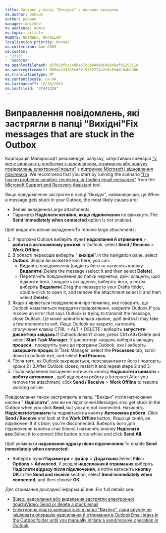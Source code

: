 ```yaml
---
title: Застряг у папці "Вихідні" з великих вкладень
ms.author: pebaum
author: pebaum
manager: mnirkhe
ms.audience: Admin
ms.topic: article
ROBOTS: NOINDEX, NOFOLLOW
localization_priority: Normal
ms.collection: Adm_O365
ms.custom:
- "2713"
- "9000768"
ms.openlocfilehash: d5fb20fcc146be67c5a04de0640ed4efd625311a
ms.sourcegitcommit: 8004ee243b5c68ff9532224a2e6c69dda0abbd0b
ms.translationtype: MT
ms.contentlocale: uk-UA
ms.lasthandoff: 10/10/2019
ms.locfileid: "37441326"
---
```

# <a name="fix-messages-that-are-stuck-in-the-outbox"></a><span data-ttu-id="28362-102">Виправлення повідомлень, які застрягли в папці "Вихідні"</span><span class="sxs-lookup"><span data-stu-id="28362-102">Fix messages that are stuck in the Outbox</span></span>

<span data-ttu-id="28362-103">Корпорація Майкрософт рекомендує, запуску, запустивши сценарій ["у мене виникають проблеми з надсиланням, отримання або пошуку повідомлень електронної пошти"](https://aka.ms/SaRA-OutlookSendReceive) з [підтримки Microsoft і відновлення помічника](https://diagnostics.office.com/#/) .</span><span class="sxs-lookup"><span data-stu-id="28362-103">We recommend that you start by running the scenario ["I’m having problems sending, receiving, or finding email messages"](https://aka.ms/SaRA-OutlookSendReceive) from the [Microsoft Support and Recovery Assistant](https://diagnostics.office.com/#/) tool.</span></span>

<span data-ttu-id="28362-104">Якщо повідомлення застрягне в папці "Вихідні", найімовірніше, це:</span><span class="sxs-lookup"><span data-stu-id="28362-104">When a message gets stuck in your Outbox, the most likely causes are:</span></span>
- <span data-ttu-id="28362-105">Великі вкладення.</span><span class="sxs-lookup"><span data-stu-id="28362-105">Large attachments.</span></span>
- <span data-ttu-id="28362-106">Параметр **Надіслати негайно, якщо підключення** не ввімкнуто.</span><span class="sxs-lookup"><span data-stu-id="28362-106">The **Send immediately when connected** option is not enabled.</span></span>

<span data-ttu-id="28362-107">Щоб видалити великі вкладення:</span><span class="sxs-lookup"><span data-stu-id="28362-107">To remove large attachments:</span></span> 

1. <span data-ttu-id="28362-108">У програмі Outlook виберіть пункт **надсилання й отримання** > **роботи в автономному режимі**.</span><span class="sxs-lookup"><span data-stu-id="28362-108">In Outlook, select **Send / Receive** > **Work Offline**.</span></span> 
2. <span data-ttu-id="28362-109">В області переходів виберіть " **вихідні**".</span><span class="sxs-lookup"><span data-stu-id="28362-109">In the navigation pane, select **Outbox**.</span></span> <span data-ttu-id="28362-110">Звідси ви можете:</span><span class="sxs-lookup"><span data-stu-id="28362-110">From here, you can:</span></span> 
    - <span data-ttu-id="28362-111">Видаліть повідомлення (виділіть його та натисніть кнопку **Видалити**).</span><span class="sxs-lookup"><span data-stu-id="28362-111">Delete the message (select it and then select **Delete**).</span></span>
    - <span data-ttu-id="28362-112">Перетягніть повідомлення до папки чернетки, двічі клацніть, щоб відкрити його, і видаліть вкладення, виберіть його, а потім виберіть **Видалити**).</span><span class="sxs-lookup"><span data-stu-id="28362-112">Drag the message to your Drafts folder, double-click to open it, and remove the attachment select it and then select **Delete**).</span></span>
3. <span data-ttu-id="28362-113">Якщо з'являється повідомлення про помилку, яке говорить, що Outlook намагається передати повідомлення, закрийте Outlook.</span><span class="sxs-lookup"><span data-stu-id="28362-113">If you receive an error that says Outlook is trying to transmit the message, close Outlook.</span></span> <span data-ttu-id="28362-114">Це може зайняти кілька хвилин, щоб вийти.</span><span class="sxs-lookup"><span data-stu-id="28362-114">It may take a few moments to exit.</span></span> <span data-ttu-id="28362-115">Якщо Outlook не закрито, натисніть сполучення клавіш CTRL + ALT + DELETE і виберіть **запустити диспетчер завдань**.</span><span class="sxs-lookup"><span data-stu-id="28362-115">If Outlook doesn’t close, press Ctrl+Alt+Delete and select **Start Task Manager**.</span></span> <span data-ttu-id="28362-116">У диспетчері завдань виберіть вкладку **процеси** , прокрутіть униз до програми Outlook. exe і виберіть **завершити процес**.</span><span class="sxs-lookup"><span data-stu-id="28362-116">In Task Manager, select the **Processes** tab, scroll down to outlook.exe, and select **End Process**.</span></span>
4. <span data-ttu-id="28362-117">Після того, як Outlook закривається, перезавантажте його і повторіть кроки 2 і 3.</span><span class="sxs-lookup"><span data-stu-id="28362-117">After Outlook closes, restart it and repeat steps 2 and 3.</span></span> 
5. <span data-ttu-id="28362-118">Після видалення вкладення натисніть кнопку **Надіслати/отримати** > **роботу автономно** , щоб відновити роботу в Інтернеті.</span><span class="sxs-lookup"><span data-stu-id="28362-118">After you remove the attachment, click **Send / Receive** > **Work Offline** to resume working online.</span></span> 

<span data-ttu-id="28362-119">Повідомлення також застрягають в папці "Вихідні" після натискання кнопки " **Надіслати**", але ви не підключені.</span><span class="sxs-lookup"><span data-stu-id="28362-119">Messages also get stuck in the Outbox when you click **Send**, but you are not connected.</span></span> <span data-ttu-id="28362-120">Натисніть **Надіслати/отримати** та подивіться на кнопку **Автономна робота** .</span><span class="sxs-lookup"><span data-stu-id="28362-120">Click **Send / Receive** and look at the **Work Offline** button.</span></span> <span data-ttu-id="28362-121">Якщо це синій, ви відключені.</span><span class="sxs-lookup"><span data-stu-id="28362-121">If it's blue, you're disconnected.</span></span> <span data-ttu-id="28362-122">Виберіть його для підключення (кнопка стає білою) і натисніть кнопку **Надіслати все**.</span><span class="sxs-lookup"><span data-stu-id="28362-122">Select it to connect (the button turns white) and click **Send All**.</span></span>
 
<span data-ttu-id="28362-123">Щоб увімкнути **надсилання одразу після підключення**:</span><span class="sxs-lookup"><span data-stu-id="28362-123">To enable **Send immediately when connected**:</span></span>
 
- <span data-ttu-id="28362-124">Виберіть пункт**Параметри** >   **файлу** > **Додатково**.</span><span class="sxs-lookup"><span data-stu-id="28362-124">Select **File** > **Options** >  **Advanced**.</span></span>
<span data-ttu-id="28362-125">У розділі **надсилання й отримання** виберіть **Надіслати відразу після підключення**, а потім натисніть **кнопку ОК**.</span><span class="sxs-lookup"><span data-stu-id="28362-125">In the **Send and receive** section, select **Send immediately when connected**, and then choose **OK**.</span></span>
 
<span data-ttu-id="28362-126">Для отримання докладної інформації див.:</span><span class="sxs-lookup"><span data-stu-id="28362-126">For full details see:</span></span>
- [<span data-ttu-id="28362-127">Відео: надсилання або видалення застрягли електронної пошти</span><span class="sxs-lookup"><span data-stu-id="28362-127">Video: Send or delete a stuck email</span></span>](https://support.office.com/article/Video-Send-or-delete-an-email-stuck-in-your-outbox-26d5d34a-4e5f-444a-a9e8-44db04a94dec) 
- [<span data-ttu-id="28362-128">Електронна пошта залишається в папці "Вихідні", доки вручну не ініціювати операцію надсилання й отримання в Outlook</span><span class="sxs-lookup"><span data-stu-id="28362-128">Email stays in the Outbox folder until you manually initiate a send/receive operation in Outlook</span></span>](https://support.microsoft.com/help/2797572/email-stays-in-the-outbox-folder-until-you-manually-initiate-a-send-re)
